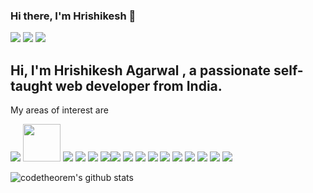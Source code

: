 ### Hi there, I'm Hrishikesh 👋

<a href="https://twitter.com/CodeTheorem2"><img src="https://img.icons8.com/clouds/100/000000/twitter-circled.png"/></a> <a href="https://www.linkedin.com/in/hrishikesh-agarwal-794801195/"><img src="https://img.icons8.com/clouds/100/000000/linkedin.png"/></a> <a href="https://codetheorem.medium.com/"><img src="https://img.icons8.com/ios-filled/2x/medium-logo.png"/></a> 

## Hi, I'm Hrishikesh Agarwal , a passionate self-taught  web developer from India.

My areas of interest are 

<img src="https://img.icons8.com/color/48/000000/vue-js.png"/> <img src="https://hackernoon.com/hn-images/1*2QOKCwEhtITQa0RIuoQsYQ.png" width="60px"/>
<img src="https://img.icons8.com/offices/40/000000/react.png"/>
<img src="https://img.icons8.com/color/48/000000/nodejs.png"/> <img src="https://img.icons8.com/color/48/000000/mongodb.png"/>
<img src="https://img.icons8.com/color/48/000000/firebase.png"/><img src="https://img.icons8.com/color/48/000000/javascript.png"/> <img src="https://img.icons8.com/color/48/000000/typescript.png"/>  <img src="https://img.icons8.com/color/48/000000/c-programming.png"/> <img src="https://img.icons8.com/color/48/000000/c-plus-plus-logo.png"/> <img src="https://img.icons8.com/color/48/000000/python.png"/> <img src="https://img.icons8.com/color/48/000000/golang.png"/> <img src="https://img.icons8.com/color/48/000000/docker.png"/> <img src="https://img.icons8.com/color/48/000000/kubernetes.png"/> <img src="https://img.icons8.com/color/48/000000/git.png"/> <img src="https://img.icons8.com/ios-filled/50/000000/open-source.png"/>

![codetheorem's github stats](https://github-readme-stats.vercel.app/api?username=codetheorem&theme=vue&show_icons=true)


<!--
**codetheorem/codetheorem** is a ✨ _special_ ✨ repository because its `README.md` (this file) appears on your GitHub profile.

Here are some ideas to get you started:

- 🔭 I’m currently working on ...
- 🌱 I’m currently learning ...
- 👯 I’m looking to collaborate on ...
- 🤔 I’m looking for help with ...
- 💬 Ask me about ...
- 📫 How to reach me: ...
- 😄 Pronouns: ...
- ⚡ Fun fact: ...
-->
